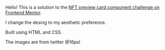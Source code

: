 Hello!
This is a solution to the [NFT preview card component challenge on Frontend Mentor](https://www.frontendmentor.io/challenges/nft-preview-card-component-SbdUL_w0U).

I change the desing to my aesthetic preference. 

Built using HTML and CSS. 

The images are from twitter @16pxl




